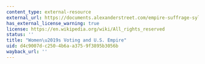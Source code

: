 ```yaml
---
content_type: external-resource
external_url: https://documents.alexanderstreet.com/empire-suffrage-syllabus/womens-voting-and-us-empire
has_external_license_warning: true
license: https://en.wikipedia.org/wiki/All_rights_reserved
status: ''
title: "Women\u2019s Voting and U.S. Empire"
uid: d4c9007d-c250-4b6a-a375-9f3895b3056b
wayback_url: ''
---
```

